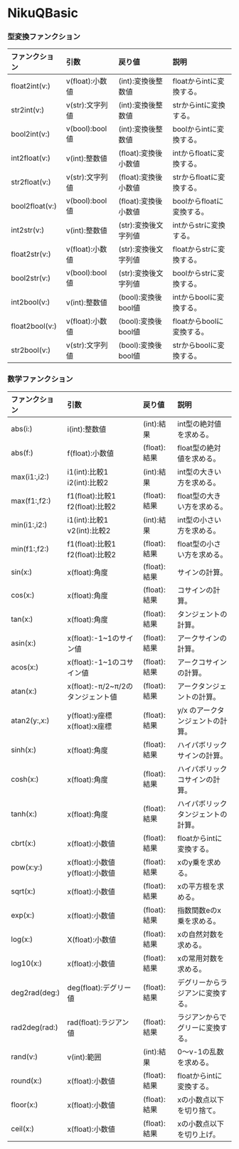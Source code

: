 # NikuQBasic



### 型変換ファンクション

|ファンクション|引数|戻り値|説明|
|:--|:--|:--|:--|
|float2int(v:)|v(float):小数値|(int):変換後整数値|floatからintに変換する。|
|str2int(v:)|v(str):文字列値|(int):変換後整数値|strからintに変換する。|
|bool2int(v:)|v(bool):bool値|(int):変換後整数値|boolからintに変換する。|
|int2float(v:)|v(int):整数値|(float):変換後小数値|intからfloatに変換する。|
|str2float(v:)|v(str):文字列値|(float):変換後小数値|strからfloatに変換する。|
|bool2float(v:)|v(bool):bool値|(float):変換後小数値|boolからfloatに変換する。|
|int2str(v:)|v(int):整数値|(str):変換後文字列値|intからstrに変換する。|
|float2str(v:)|v(float):小数値|(str):変換後文字列値|floatからstrに変換する。|
|bool2str(v:)|v(bool):bool値|(str):変換後文字列値|boolからstrに変換する。|
|int2bool(v:)|v(int):整数値|(bool):変換後bool値|intからboolに変換する。|
|float2bool(v:)|v(float):小数値|(bool):変換後bool値|floatからboolに変換する。|
|str2bool(v:)|v(str):文字列値|(bool):変換後bool値|strからboolに変換する。|

### 数学ファンクション

|ファンクション|引数|戻り値|説明|
|:--|:--|:--|:--|
|abs(i:)|i(int):整数値|(int):結果|int型の絶対値を求める。|
|abs(f:)|f(float):小数値|(float):結果|float型の絶対値を求める。|
|max(i1:,i2:)|i1(int):比較1<br>i2(int):比較2|(int):結果|int型の大きい方を求める。|
|max(f1:,f2:)|f1(float):比較1<br>f2(float):比較2|(float):結果|float型の大きい方を求める。|
|min(i1:,i2:)|i1(int):比較1<br>v2(int):比較2|(int):結果|int型の小さい方を求める。|
|min(f1:,f2:)|f1(float):比較1<br>f2(float):比較2|(float):結果|float型の小さい方を求める。|
|sin(x:)|x(float):角度|(float):結果|サインの計算。|
|cos(x:)|x(float):角度|(float):結果|コサインの計算。|
|tan(x:)|x(float):角度|(float):結果|タンジェントの計算。|
|asin(x:)|x(float):-1~1のサイン値|(float):結果|アークサインの計算。|
|acos(x:)|x(float):-1~1のコサイン値|(float):結果|アークコサインの計算。|
|atan(x:)|x(float):-π/2~π/2のタンジェント値|(float):結果|アークタンジェントの計算。|
|atan2(y:,x:)|y(float):y座標<br>x(float):x座標|(float):結果|y/x のアークタンジェントの計算。|
|sinh(x:)|x(float):角度|(float):結果|ハイパボリックサインの計算。|
|cosh(x:)|x(float):角度|(float):結果|ハイパボリックコサインの計算。|
|tanh(x:)|x(float):角度|(float):結果|ハイパボリックタンジェントの計算。|
|cbrt(x:)|x(float):小数値|(float):結果|floatからintに変換する。|
|pow(x:y:)|x(float):小数値<br>y(float):小数値|(float):結果|xのy乗を求める。|
|sqrt(x:)|x(float):小数値|(float):結果|xの平方根を求める。|
|exp(x:)|x(float):小数値|(float):結果|指数関数eのx乗を求める。|
|log(x:)|X(float):小数値|(float):結果|xの自然対数を求める。|
|log10(x:)|x(float):小数値|(float):結果|xの常用対数を求める。|
|deg2rad(deg:)|deg(float):デグリー値|(float):結果|デグリーからラジアンに変換する。|
|rad2deg(rad:)|rad(float):ラジアン値|(float):結果|ラジアンからでグリーに変換する。|
|rand(v:)|v(int):範囲|(int):結果|0〜v-1の乱数を求める。|
|round(x:)|x(float):小数値|(float):結果|floatからintに変換する。|
|floor(x:)|x(float):小数値|(float):結果|xの小数点以下を切り捨て。|
|ceil(x:)|x(float):小数値|(float):結果|xの小数点以下を切り上げ。|
